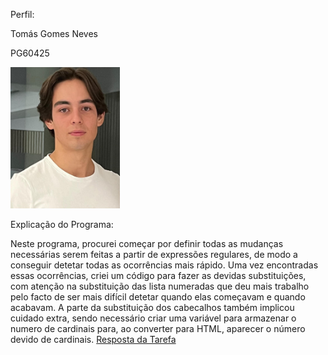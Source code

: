 Perfil:

Tomás Gomes Neves

PG60425


<img src="./ImagemPLC_copy.jpg" alt="Imagem PLC" width="175">

Explicação do Programa:

Neste programa, procurei começar por definir todas as mudanças necessárias serem feitas a partir de expressões regulares, de modo a 
conseguir detetar todas as ocorrências mais rápido.
Uma vez encontradas essas ocorrências, criei um código para fazer as devidas substituições, com atenção na substituição das lista numeradas
que deu mais trabalho pelo facto de ser mais difícil detetar quando elas começavam e quando acabavam. 
A parte da substituição dos cabecalhos também implicou cuidado extra, sendo necessário criar uma variável para armazenar o numero de 
cardinais para, ao converter para HTML, aparecer o número devido de cardinais.
[Resposta da Tarefa](./RespostadaTarefa.ipynb)
